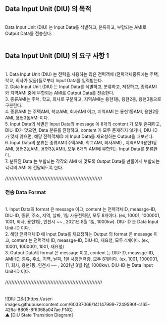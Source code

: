 
<h2>Data Input Unit (DIU) 의 목적</h2><br>
Data Input Unit (DIU) 는 Input Data를 식별하고, 분류하고, 부합되는 AMI로 Output Data를 전송한다.<br><br>
<h2>Data Input Unit (DIU) 의 요구 사항 1</h2><br>
1. Data Input Unit (DIU) 는 전력을 사용하는 많은 전력객체 (전력객체종류에는 주택, 학교, 회사가 있음)들로부터 Input Data를 입력받는다.<br>
2. Data Input Unit (DIU) 는 Input Data를 식별하고, 분류하고, 저장하고, 종류AMI 와 지역AMI 중에 부합되는 AMI로 Output Data를 전송한다.<br>
3. 종류AMI는 주택, 학교, 회사로 구분하고, 지역AMI는 용현1동, 용현2동, 용현3동으로 구분한다.<br>
4. 종류AMI 는 주택AMI, 학교AMI, 회사AMI 이고, 지역AMI 는 용현1동AMI, 용현2동AMI, 용현3동AMI 이다.<br>
5. Input Data의 식별은 Input Data의 message 에 8개의 content 가 모두 존재하고, DIU-ID가 맞으면, Data 분류를 진행하고, content 가 모두 존재하지 않거나, DIU-ID가 맞지 않으면, 해당 전력객체ID 에 Input Data를 재요청하는 Output을 내보낸다.<br>
6. Input Data의 분류는 종류AMI(주택AMI, 학교AMI, 회사AMI) , 지역AMI(용현1동AMI, 용현2동AMI, 용현3동AMI), 모두 6개의 AMI에 부합되는 Input Data를 분류한다.<br>
7. 분류된 Data 는 부합되는 각각의 AMI 에 맞도록 Output Data를 만들어서 부합되는 각각의 AMI 에 전달되도록 한다.<br><br>
//////////////////////////////////////////////////////////////<br>
<h3>전송 Data Format</h3><br>
1. Input Data의 format 은 message 이고, content 는 전력객체ID, meassge-ID, DIU-ID, 종류, 주소, 지역, 날짜, 1일 사용전력량, 모두 8개이다. (ex, 10001, 1000001, 1001, 회사, 용현1동, 인천시 ~~ , 2021년 8월 1일, 1000kw). DIU-ID 는 Data Input Unit-ID 이다.<br>
2. 해당 전력객체ID 에 Input Data를 재요청하는 Output 의 format 은 meassge 이고, content 는 전력객체 ID, meassge-ID, DIU-ID, 재요청, 모두 4개이다. (ex, 10001, 1000001, 1001, 재요청)<br>
3. Output Data의 format 은 message 이고, content 는 DIU-ID, meassge-ID, AMI-ID, 종류, 주소, 지역, 날짜, 1일 사용전력량, 모두 8개이다. (ex, 1001, 1000001, 11, 회사, 용현1동, 인천시 ~~ , 2021년 8월 1일, 1000kw). DIU-ID 는 Data Input Unit-ID 이다.<br><br>
//////////////////////////////////////////////////////////////
<br><br><br>
![DIU 그림](https://user-images.githubusercontent.com/60337066/141147999-7249590f-c165-426a-8805-8f6368a047ae.PNG)
<br>▲ [DIU State Transition Diagram]
